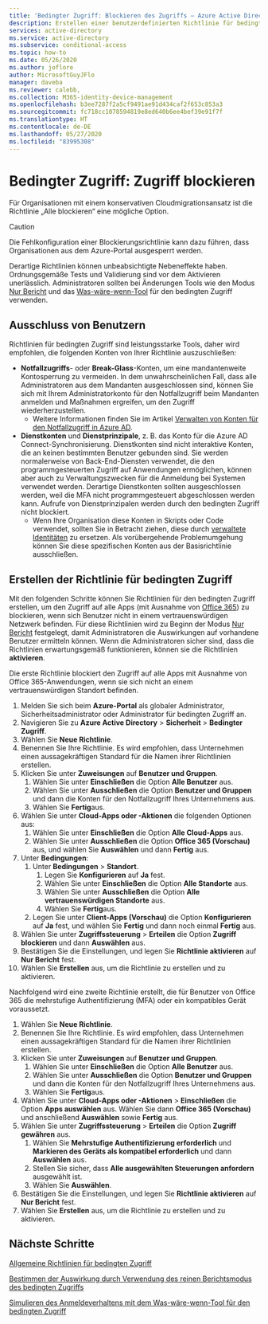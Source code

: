 ```yaml
---
title: 'Bedingter Zugriff: Blockieren des Zugriffs – Azure Active Directory'
description: Erstellen einer benutzerdefinierten Richtlinie für bedingten Zugriff
services: active-directory
ms.service: active-directory
ms.subservice: conditional-access
ms.topic: how-to
ms.date: 05/26/2020
ms.author: joflore
author: MicrosoftGuyJFlo
manager: daveba
ms.reviewer: calebb,
ms.collection: M365-identity-device-management
ms.openlocfilehash: b3ee7287f2a5cf9491ae91d434caf2f653c853a3
ms.sourcegitcommit: fc718cc1078594819e8ed640b6ee4bef39e91f7f
ms.translationtype: HT
ms.contentlocale: de-DE
ms.lasthandoff: 05/27/2020
ms.locfileid: "83995308"
---
```

# <a name="conditional-access-block-access"></a>Bedingter Zugriff: Zugriff blockieren

Für Organisationen mit einem konservativen Cloudmigrationsansatz ist die Richtlinie „Alle blockieren“ eine mögliche Option. 

> [!CAUTION]
> Die Fehlkonfiguration einer Blockierungsrichtlinie kann dazu führen, dass Organisationen aus dem Azure-Portal ausgesperrt werden.

Derartige Richtlinien können unbeabsichtigte Nebeneffekte haben. Ordnungsgemäße Tests und Validierung sind vor dem Aktivieren unerlässlich. Administratoren sollten bei Änderungen Tools wie den Modus [Nur Bericht](concept-conditional-access-report-only.md) und das [Was-wäre-wenn-Tool](what-if-tool.md) für den bedingten Zugriff verwenden.

## <a name="user-exclusions"></a>Ausschluss von Benutzern

Richtlinien für bedingten Zugriff sind leistungsstarke Tools, daher wird empfohlen, die folgenden Konten von Ihrer Richtlinie auszuschließen:

* **Notfallzugriffs**- oder **Break-Glass**-Konten, um eine mandantenweite Kontosperrung zu vermeiden. In dem unwahrscheinlichen Fall, dass alle Administratoren aus dem Mandanten ausgeschlossen sind, können Sie sich mit Ihrem Administratorkonto für den Notfallzugriff beim Mandanten anmelden und Maßnahmen ergreifen, um den Zugriff wiederherzustellen.
   * Weitere Informationen finden Sie im Artikel [Verwalten von Konten für den Notfallzugriff in Azure AD](../users-groups-roles/directory-emergency-access.md).
* **Dienstkonten** und **Dienstprinzipale**, z. B. das Konto für die Azure AD Connect-Synchronisierung. Dienstkonten sind nicht interaktive Konten, die an keinen bestimmten Benutzer gebunden sind. Sie werden normalerweise von Back-End-Diensten verwendet, die den programmgesteuerten Zugriff auf Anwendungen ermöglichen, können aber auch zu Verwaltungszwecken für die Anmeldung bei Systemen verwendet werden. Derartige Dienstkonten sollten ausgeschlossen werden, weil die MFA nicht programmgesteuert abgeschlossen werden kann. Aufrufe von Dienstprinzipalen werden durch den bedingten Zugriff nicht blockiert.
   * Wenn Ihre Organisation diese Konten in Skripts oder Code verwendet, sollten Sie in Betracht ziehen, diese durch [verwaltete Identitäten](../managed-identities-azure-resources/overview.md) zu ersetzen. Als vorübergehende Problemumgehung können Sie diese spezifischen Konten aus der Basisrichtlinie ausschließen.

## <a name="create-a-conditional-access-policy"></a>Erstellen der Richtlinie für bedingten Zugriff

Mit den folgenden Schritte können Sie Richtlinien für den bedingten Zugriff erstellen, um den Zugriff auf alle Apps (mit Ausnahme von [Office 365](concept-conditional-access-cloud-apps.md#office-365-preview)) zu blockieren, wenn sich Benutzer nicht in einem vertrauenswürdigen Netzwerk befinden. Für diese Richtlinien wird zu Beginn der Modus [Nur Bericht](howto-conditional-access-report-only.md) festgelegt, damit Administratoren die Auswirkungen auf vorhandene Benutzer ermitteln können. Wenn die Administratoren sicher sind, dass die Richtlinien erwartungsgemäß funktionieren, können sie die Richtlinien **aktivieren**.

Die erste Richtlinie blockiert den Zugriff auf alle Apps mit Ausnahme von Office 365-Anwendungen, wenn sie sich nicht an einem vertrauenswürdigen Standort befinden.

1. Melden Sie sich beim **Azure-Portal** als globaler Administrator, Sicherheitsadministrator oder Administrator für bedingten Zugriff an.
1. Navigieren Sie zu **Azure Active Directory** > **Sicherheit** > **Bedingter Zugriff**.
1. Wählen Sie **Neue Richtlinie**.
1. Benennen Sie Ihre Richtlinie. Es wird empfohlen, dass Unternehmen einen aussagekräftigen Standard für die Namen ihrer Richtlinien erstellen.
1. Klicken Sie unter **Zuweisungen** auf **Benutzer und Gruppen**.
   1. Wählen Sie unter **Einschließen** die Option **Alle Benutzer** aus.
   1. Wählen Sie unter **Ausschließen** die Option **Benutzer und Gruppen** und dann die Konten für den Notfallzugriff Ihres Unternehmens aus. 
   1. Wählen Sie **Fertig**aus.
1. Wählen Sie unter **Cloud-Apps oder -Aktionen** die folgenden Optionen aus:
   1. Wählen Sie unter **Einschließen** die Option **Alle Cloud-Apps** aus.
   1. Wählen Sie unter **Ausschließen** die Option **Office 365 (Vorschau)** aus, und wählen Sie **Auswählen** und dann **Fertig** aus.
1. Unter **Bedingungen**:
   1. Unter **Bedingungen** > **Standort**.
      1. Legen Sie **Konfigurieren** auf **Ja** fest.
      1. Wählen Sie unter **Einschließen** die Option **Alle Standorte** aus.
      1. Wählen Sie unter **Ausschließen** die Option **Alle vertrauenswürdigen Standorte** aus.
      1. Wählen Sie **Fertig**aus.
   1. Legen Sie unter **Client-Apps (Vorschau)** die Option **Konfigurieren** auf **Ja** fest, und wählen Sie **Fertig** und dann noch einmal **Fertig** aus.
1. Wählen Sie unter **Zugriffssteuerung** > **Erteilen** die Option **Zugriff blockieren** und dann **Auswählen** aus.
1. Bestätigen Sie die Einstellungen, und legen Sie **Richtlinie aktivieren** auf **Nur Bericht** fest.
1. Wählen Sie **Erstellen** aus, um die Richtlinie zu erstellen und zu aktivieren.

Nachfolgend wird eine zweite Richtlinie erstellt, die für Benutzer von Office 365 die mehrstufige Authentifizierung (MFA) oder ein kompatibles Gerät voraussetzt.

1. Wählen Sie **Neue Richtlinie**.
1. Benennen Sie Ihre Richtlinie. Es wird empfohlen, dass Unternehmen einen aussagekräftigen Standard für die Namen ihrer Richtlinien erstellen.
1. Klicken Sie unter **Zuweisungen** auf **Benutzer und Gruppen**.
   1. Wählen Sie unter **Einschließen** die Option **Alle Benutzer** aus.
   1. Wählen Sie unter **Ausschließen** die Option **Benutzer und Gruppen** und dann die Konten für den Notfallzugriff Ihres Unternehmens aus. 
   1. Wählen Sie **Fertig**aus.
1. Wählen Sie unter **Cloud-Apps oder -Aktionen** > **Einschließen** die Option **Apps auswählen** aus. Wählen Sie dann **Office 365 (Vorschau)** und anschließend **Auswählen** sowie **Fertig** aus.
1. Wählen Sie unter **Zugriffssteuerung** > **Erteilen** die Option **Zugriff gewähren** aus.
   1. Wählen Sie **Mehrstufige Authentifizierung erforderlich** und **Markieren des Geräts als kompatibel erforderlich** und dann **Auswählen** aus.
   1. Stellen Sie sicher, dass **Alle ausgewählten Steuerungen anfordern** ausgewählt ist.
   1. Wählen Sie **Auswählen**.
1. Bestätigen Sie die Einstellungen, und legen Sie **Richtlinie aktivieren** auf **Nur Bericht** fest.
1. Wählen Sie **Erstellen** aus, um die Richtlinie zu erstellen und zu aktivieren.

## <a name="next-steps"></a>Nächste Schritte

[Allgemeine Richtlinien für bedingten Zugriff](concept-conditional-access-policy-common.md)

[Bestimmen der Auswirkung durch Verwendung des reinen Berichtsmodus des bedingten Zugriffs](howto-conditional-access-report-only.md)

[Simulieren des Anmeldeverhaltens mit dem Was-wäre-wenn-Tool für den bedingten Zugriff](troubleshoot-conditional-access-what-if.md)

